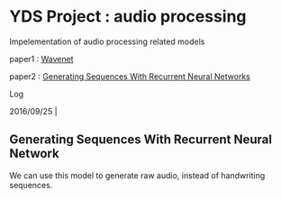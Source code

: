 # YDS Project : audio processing 

Impelementation of audio processing related models

paper1 : [Wavenet](https://arxiv.org/pdf/1609.03499.pdf)

paper2 : [Generating Sequences With Recurrent Neural Networks](https://arxiv.org/pdf/1308.0850v5.pdf)

Log 

2016/09/25 | 


## Generating Sequences With Recurrent Neural Network

We can use this model to generate raw audio, instead of handwriting sequences. 


